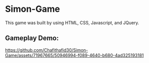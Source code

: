 # Simon-Game
This game was built by using HTML, CSS, Javascript, and JQuery.


## Gameplay Demo:

https://github.com/Chafithafid30/Simon-Game/assets/71967665/50946994-f089-4640-b680-4ad325193181

